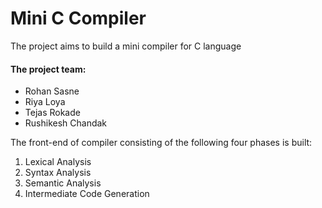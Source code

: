 # Mini C Compiler
The project aims to build a mini compiler for C language
#### The project team:
* Rohan Sasne 
* Riya Loya 
* Tejas Rokade
* Rushikesh Chandak

The front-end of compiler consisting of the following four phases is built:
1) Lexical Analysis
2) Syntax Analysis
3) Semantic Analysis
4) Intermediate Code Generation
